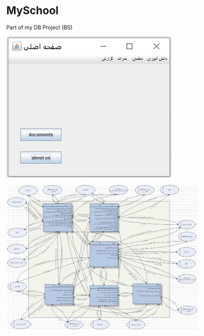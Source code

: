 # MySchool
Part of my DB Project (BS)


![My Form](https://github.com/fsiar/MySchool/blob/master/img1.PNG)


![My Form](https://github.com/fsiar/MySchool/blob/master/myschool/src/myschool/1.JPG)
 
